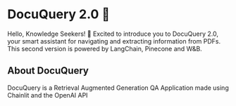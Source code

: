 # DocuQuery 2.0 🤖

Hello, Knowledge Seekers! 👋 Excited to introduce you to DocuQuery 2.0, your smart assistant for navigating and extracting information from PDFs. This second version is powered by LangChain, Pinecone and W&B.

## About DocuQuery

DocuQuery is a Retrieval Augmented Generation QA Application made using Chainlit and the OpenAI API
